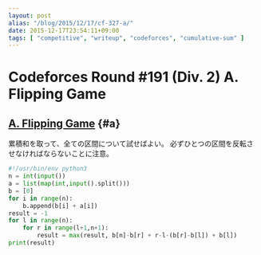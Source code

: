 ```yaml
---
layout: post
alias: "/blog/2015/12/17/cf-327-a/"
date: 2015-12-17T23:54:11+09:00
tags: [ "competitive", "writeup", "codeforces", "cumulative-sum" ]
---
```


# Codeforces Round #191 (Div. 2) A. Flipping Game

## [A. Flipping Game](http://codeforces.com/contest/327/problem/A) {#a}

累積和を取って、全ての区間について試せばよい。
必ずひとつの区間を反転させなければならないことに注意。

``` python
#!/usr/bin/env python3
n = int(input())
a = list(map(int,input().split()))
b = [0]
for i in range(n):
    b.append(b[i] + a[i])
result = -1
for l in range(n):
    for r in range(l+1,n+1):
        result = max(result, b[n]-b[r] + r-l-(b[r]-b[l]) + b[l])
print(result)
```
